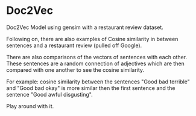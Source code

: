 # Doc2Vec
Doc2Vec Model using gensim with a restaurant review dataset.

Following on, there are also examples of Cosine similarity in between sentences and a restaurant review (pulled off Google).

There are also comparisons of the vectors of sentences with each other.
These sentences are a random connection of adjectives which are then compared with one another to see the cosine similarity.

For example: cosine similarity between the sentences "Good bad terrible" and "Good bad okay" is more similar then the first sentence and the sentence "Good awful disgusting".

Play around with it.
